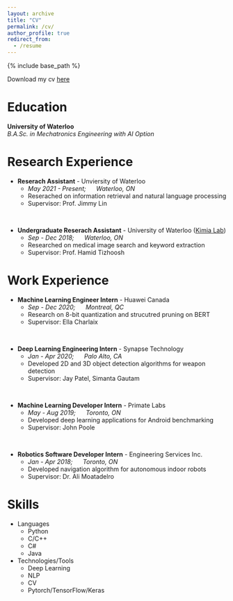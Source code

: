 ```yaml
---
layout: archive
title: "CV"
permalink: /cv/
author_profile: true
redirect_from:
  - /resume
---
```


{% include base_path %}

Download my cv [here]()

Education
======
**University of Waterloo**<br/>
*B.A.Sc. in Mechatronics Engineering with AI Option*<br/>

Research Experience
======
* **Reserach Assistant** - Unviersity of Waterloo<br/>
  * *May 2021 - Present;&nbsp;&nbsp;&nbsp;&nbsp;&nbsp;&nbsp;Waterloo, ON*<br/>
  * Reserached on information retrieval and natural language processing
  * Supervisor: Prof. Jimmy Lin
<br/>

* **Undergraduate Reserach Assistant** - University of Waterloo ([Kimia Lab](https://kimialab.uwaterloo.ca/kimia/))<br/>
  * *Sep - Dec 2018;&nbsp;&nbsp;&nbsp;&nbsp;&nbsp;&nbsp;Waterloo, ON*<br/>
  * Researched on medical image search and keyword extraction
  * Supervisor: Prof. Hamid Tizhoosh

Work Experience
======
* **Machine Learning Engineer Intern** - Huawei Canada<br/>
  * *Sep - Dec 2020;&nbsp;&nbsp;&nbsp;&nbsp;&nbsp;&nbsp;Montreal, QC*<br/>
  * Research on 8-bit quantization and strucutred pruning on BERT
  * Supervisor: Ella Charlaix
<br/>

* **Deep Learning Engineering Intern** - Synapse Technology<br/>
  * *Jan - Apr 2020;&nbsp;&nbsp;&nbsp;&nbsp;&nbsp;&nbsp;Palo Alto, CA*<br/>
  * Developed 2D and 3D object detection algorithms for weapon detection
  * Supervisor: Jay Patel, Simanta Gautam
<br/>

* **Machine Learning Developer Intern** - Primate Labs<br/>
  * *May - Aug 2019;&nbsp;&nbsp;&nbsp;&nbsp;&nbsp;&nbsp;Toronto, ON*<br/>
  * Developed deep learning applications for Android benchmarking
  * Supervisor: John Poole
<br/>

* **Robotics Software Developer Intern** - Engineering Services Inc.<br/>
  * *Jan - Apr 2018;&nbsp;&nbsp;&nbsp;&nbsp;&nbsp;&nbsp;Toronto, ON*<br/>
  * Developed navigation algorithm for autonomous indoor robots
  * Supervisor: Dr. Ali Moatadelro

Skills
======
* Languages
  * Python
  * C/C++
  * C#
  * Java
* Technologies/Tools
  * Deep Learning
  * NLP
  * CV
  * Pytorch/TensorFlow/Keras

  
<!-- Talks
======
  <ul>{% for post in site.talks %}
    {% include archive-single-talk-cv.html %}
  {% endfor %}</ul>
  
Teaching
======
  <ul>{% for post in site.teaching %}
    {% include archive-single-cv.html %}
  {% endfor %}</ul>
  
Service and leadership
======
* Currently signed in to 43 different slack teams -->
